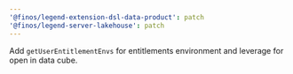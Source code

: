 ```yaml
---
'@finos/legend-extension-dsl-data-product': patch
'@finos/legend-server-lakehouse': patch
---
```


Add `getUserEntitlementEnvs` for entitlements environment and leverage for open in data cube. 